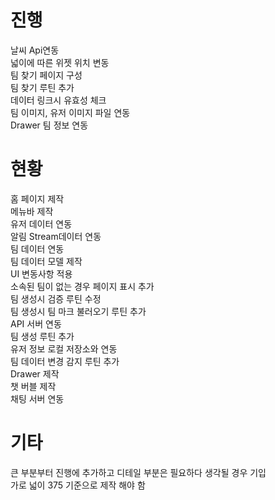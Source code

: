 # 진행  

날씨 Api연동  
넓이에 따른 위젯 위치 변동  
팀 찾기 페이지 구성  
팀 찾기 루틴 추가  
데이터 링크시 유효성 체크  
팀 이미지, 유저 이미지 파일 연동  
Drawer 팀 정보 연동  

# 현황  

홈 페이지 제작  
메뉴바 제작  
유저 데이터 연동  
알림 Stream데이터 연동  
팀 데이터 연동  
팀 데이터 모델 제작  
UI 변동사항 적용  
소속된 팀이 없는 경우 페이지 표시 추가  
팀 생성시 검증 루틴 수정  
팀 생성시 팀 마크 불러오기 루틴 추가  
API 서버 연동  
팀 생성 루틴 추가  
유저 정보 로컬 저장소와 연동  
팀 데이터 변경 감지 루틴 추가  
Drawer 제작  
챗 버블 제작  
채팅 서버 연동  

# 기타
큰 부분부터 진행에 추가하고 디테일 부분은 필요하다 생각될 경우 기입  
가로 넓이 375 기준으로 제작 해야 함  